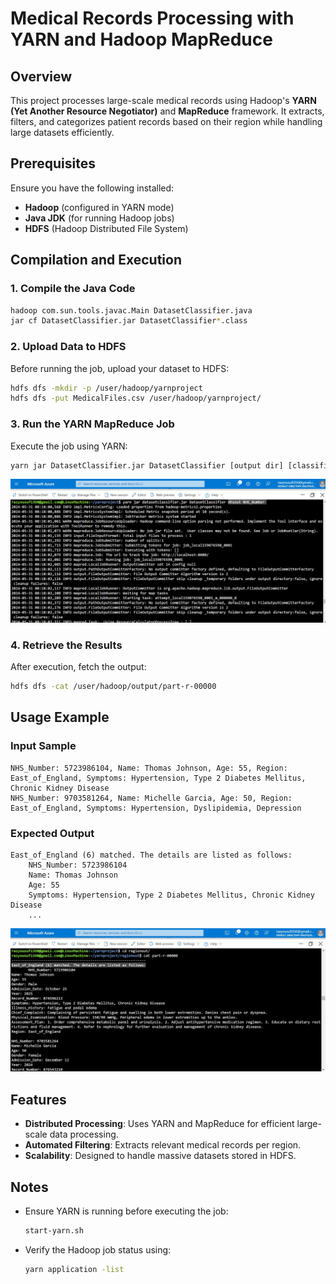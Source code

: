 # Medical Records Processing with YARN and Hadoop MapReduce

## Overview
This project processes large-scale medical records using Hadoop's **YARN (Yet Another Resource Negotiator)** and **MapReduce** framework. It extracts, filters, and categorizes patient records based on their region while handling large datasets efficiently.

## Prerequisites
Ensure you have the following installed:
- **Hadoop** (configured in YARN mode)
- **Java JDK** (for running Hadoop jobs)
- **HDFS** (Hadoop Distributed File System)

## Compilation and Execution
### 1. Compile the Java Code
```sh
hadoop com.sun.tools.javac.Main DatasetClassifier.java
jar cf DatasetClassifier.jar DatasetClassifier*.class
```

### 2. Upload Data to HDFS
Before running the job, upload your dataset to HDFS:
```sh
hdfs dfs -mkdir -p /user/hadoop/yarnproject
hdfs dfs -put MedicalFiles.csv /user/hadoop/yarnproject/
```

### 3. Run the YARN MapReduce Job
Execute the job using YARN:
```sh
yarn jar DatasetClassifier.jar DatasetClassifier [output dir] [classification target]
```
![Output NHS](./images/3_run_nhs.jpg)
### 4. Retrieve the Results
After execution, fetch the output:
```sh
hdfs dfs -cat /user/hadoop/output/part-r-00000
```

## Usage Example
### Input Sample
```
NHS_Number: 5723986104, Name: Thomas Johnson, Age: 55, Region: East_of_England, Symptoms: Hypertension, Type 2 Diabetes Mellitus, Chronic Kidney Disease
NHS_Number: 9703581264, Name: Michelle Garcia, Age: 50, Region: East_of_England, Symptoms: Hypertension, Dyslipidemia, Depression
```

### Expected Output
```
East_of_England (6) matched. The details are listed as follows:
    NHS_Number: 5723986104
    Name: Thomas Johnson
    Age: 55
    Symptoms: Hypertension, Type 2 Diabetes Mellitus, Chronic Kidney Disease
    ...
```
![Output](./images/5_region_out.jpg)

## Features
- **Distributed Processing**: Uses YARN and MapReduce for efficient large-scale data processing.
- **Automated Filtering**: Extracts relevant medical records per region.
- **Scalability**: Designed to handle massive datasets stored in HDFS.

## Notes
- Ensure YARN is running before executing the job:
  ```sh
  start-yarn.sh
  ```
- Verify the Hadoop job status using:
  ```sh
  yarn application -list
  ```
